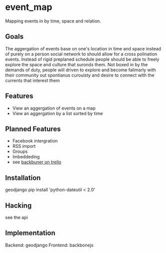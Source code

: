 event_map
=========
Mapping events in by time, space and relation.


Goals
-----
The aggergation of events base on one's location in time and space instead of purely on a person social network to should allow for a cross polination events. Instead of rigid preplaned schedule people should be able to freely explore the space and culture that suronds them. Not boxed in by the demands of duty, people will driven to explore and become falimarly with their community out spontianus curouisty and desire to connect with the currents that interest them
    
Features
--------
*   View an aggergation of events on a map
*   View an aggergation by a list sorted by time

Planned Features
----------------
*   Facebook intergration
*   RSS import
*   Groups
*   Imbeddeding
*   see [backbuner on trello](https://trello.com/board/event-map/500ac773cef1324c50149d2c)

Installation
------------
geodjango
pip install 'python-dateutil < 2.0'

Hacking
------
see the api

Implementation
--------------
Backend: geodjango
Frontend: backbonejs 
